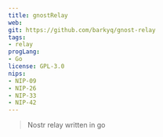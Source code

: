 ```yaml
---
title: gnostRelay 
web: 
git: https://github.com/barkyq/gnost-relay
tags:
- relay
progLang: 
- Go
license: GPL-3.0
nips: 
- NIP-09
- NIP-26
- NIP-33
- NIP-42
---
```


> Nostr relay written in go
